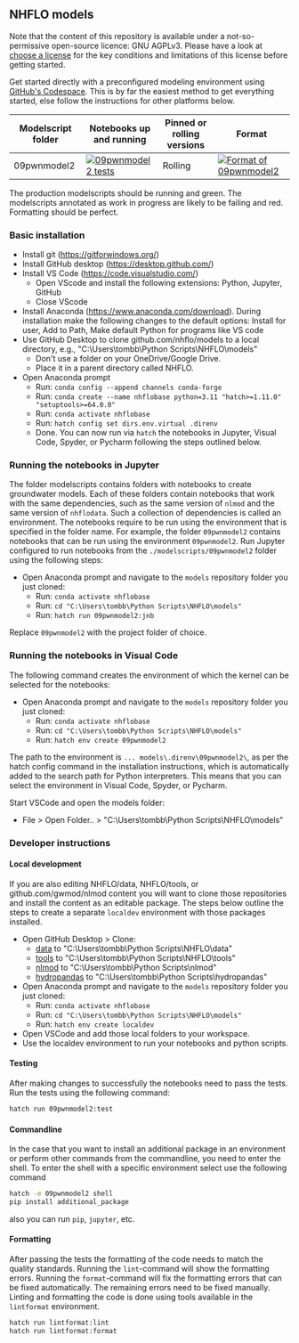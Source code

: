 ## NHFLO models
Note that the content of this repository is available under a not-so-permissive open-source licence: GNU AGPLv3. Please have a look at [choose a license](https://choosealicense.com/licenses/agpl-3.0/) for the key conditions and limitations of this license before getting started.

Get started directly with a preconfigured modeling environment using [GitHub's Codespace](https://github.com/codespaces/new?hide_repo_select=true&ref=main&repo=758399015&skip_quickstart=true&machine=standardLinux32gb&devcontainer_path=.devcontainer%2Fdevcontainer.json&geo=EuropeWest). This is by far the easiest method to get everything started, else follow the instructions for other platforms below.

| Modelscript folder | Notebooks up and running | Pinned or rolling versions | Format |
| --- | --- | --- | --- |
| 09pwnmodel2 | [![09pwnmodel2 tests](https://github.com/NHFLO/models_public/actions/workflows/Tests_09pwnmodel2.yml/badge.svg)](https://github.com/NHFLO/models_public/actions/workflows/Tests_09pwnmodel2.yml) | Rolling | [![Format of 09pwnmodel2](https://github.com/NHFLO/models_public/actions/workflows/Format_09pwnmodel2.yml/badge.svg)](https://github.com/NHFLO/models_public/actions/workflows/Format_09pwnmodel2.yml)|

The production modelscripts should be running and green. The modelscripts annotated as work in progress are likely to be failing and red. Formatting should be perfect.

### Basic installation
- Install git (https://gitforwindows.org/)
- Install GitHub desktop (https://desktop.github.com/)
- Install VS Code (https://code.visualstudio.com/)
  - Open VScode and install the following extensions: Python, Jupyter, GitHub
  - Close VScode
- Install Anaconda (https://www.anaconda.com/download). During installation make the following changes to the default options: Install for user, Add to Path, Make default Python for programs like VS code
- Use GitHub Desktop to clone github.com/nhflo/models to a local directory, e.g., "C:\Users\tombb\Python Scripts\NHFLO\models"
  - Don't use a folder on your OneDrive/Google Drive.
  - Place it in a parent directory called NHFLO.
- Open Anaconda prompt
  - Run: `conda config --append channels conda-forge`
  - Run: `conda create --name nhflobase python=3.11 "hatch>=1.11.0" "setuptools>=64.0.0"`
  - Run: `conda activate nhflobase`
  - Run: `hatch config set dirs.env.virtual .direnv`
  - Done. You can now run via `hatch` the notebooks in Jupyter, Visual Code, Spyder, or Pycharm following the steps outlined below.

### Running the notebooks in Jupyter
The folder modelscripts contains folders with notebooks to create groundwater models. Each of these folders contain notebooks that work with the same dependencies, such as the same version of `nlmod` and the same version of `nhflodata`. Such a collection of dependencies is called an environment. The notebooks require to be run using the environment that is specified in the folder name. For example, the folder `09pwnmodel2` contains notebooks that can be run using the environment `09pwnmodel2`. Run Jupyter configured to run notebooks from the `./modelscripts/09pwnmodel2` folder using the following steps:
- Open Anaconda prompt and navigate to the `models` repository folder you just cloned:
  - Run: `conda activate nhflobase`
  - Run: `cd "C:\Users\tombb\Python Scripts\NHFLO\models"`
  - Run: `hatch run 09pwnmodel2:jnb`

Replace `09pwnmodel2` with the project folder of choice.

### Running the notebooks in Visual Code
The following command creates the environment of which the kernel can be selected for the notebooks:
- Open Anaconda prompt and navigate to the `models` repository folder you just cloned:
  - Run: `conda activate nhflobase`
  - Run: `cd "C:\Users\tombb\Python Scripts\NHFLO\models"`
  - Run: `hatch env create 09pwnmodel2`

The path to the environment is `... models\.direnv\09pwnmodel2\`, as per the hatch config command in the installation instructions, which is automatically added to the search path for Python interpreters. This means that you can select the environment in Visual Code, Spyder, or Pycharm.

Start VSCode and open the models folder: 
- File > Open Folder.. > "C:\Users\tombb\Python Scripts\NHFLO\models"

### Developer instructions
#### Local development
If you are also editing NHFLO/data, NHFLO/tools, or github.com/gwmod/nlmod content you will want to clone those repositories and install the content as an editable package. The steps below outline the steps to create a separate `localdev` environment with those packages installed.
- Open GitHub Desktop > Clone:
  - [data](https://github.com/NHFLO/data) to "C:\Users\tombb\Python Scripts\NHFLO\data"
  - [tools](https://github.com/NHFLO/tools) to "C:\Users\tombb\Python Scripts\NHFLO\tools"
  - [nlmod](https://github.com/gwmod/nlmod) to "C:\Users\tombb\Python Scripts\nlmod"
  - [hydropandas](https://github.com/ArtesiaWater/hydropandas) to "C:\Users\tombb\Python Scripts\hydropandas"
- Open Anaconda prompt and navigate to the `models` repository folder you just cloned:
  - Run: `conda activate nhflobase`
  - Run: `cd "C:\Users\tombb\Python Scripts\NHFLO\models"`
  - Run: `hatch env create localdev`
- Open VSCode and add those local folders to your workspace.
- Use the localdev environment to run your notebooks and python scripts.

#### Testing
After making changes to successfully the notebooks need to pass the tests. Run the tests using the following command:
```bash
hatch run 09pwnmodel2:test
```

#### Commandline
In the case that you want to install an additional package in an environment or perform other commands from the commandline, you need to enter the shell. To enter the shell with a specific environment select use the following command
```bash
hatch -e 09pwnmodel2 shell
pip install additional_package
```
also you can run `pip`, `jupyter`, etc.

#### Formatting
After passing the tests the formatting of the code needs to match the quality standards. Running the `lint`-command will show the formatting errors. Running the `format`-command will fix the formatting errors that can be fixed automatically. The remaining errors need to be fixed manually. Linting and formatting the code is done using tools available in the `lintformat` environment.
```bash
hatch run lintformat:lint
hatch run lintformat:format
```

